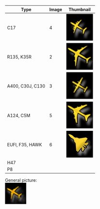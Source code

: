 | Type                  | Image     | Thumbnail |
| --------              | -------   | -- |
| C17                   | 4         |![Plane4.png](Plane4.png) |
| R135, K35R            | 2         |![Plane2.png](Plane2.png)|
| A400, C30J, C130      | 3         |![Plane3.png](Plane3.png)|
| A124, C5M             | 5         |![Plane5.png](Plane5.png)|
| EUFI, F35, HAWK       | 6         |![Plane6.png](Plane6.png)| 
| H47                   |           | |
| P8                    |           | |

General picture:\
![Plane1.png](Plane1.png)